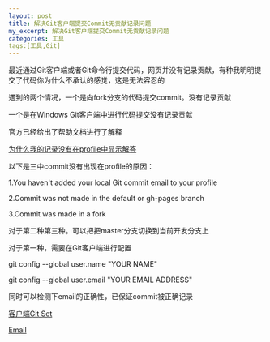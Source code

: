 ```yaml
---
layout: post
title: 解决Git客户端提交Commit无贡献记录问题
my_excerpt: 解决Git客户端提交Commit无贡献记录问题
categories: 工具
tags:[工具,Git]
---
```


最近通过Git客户端或者Git命令行提交代码，网页并没有记录贡献，有种我明明提交了代码你为什么不承认的感觉，这是无法容忍的

遇到的两个情况，一个是向fork分支的代码提交commit。没有记录贡献

一个是在Windows Git客户端中进行代码提交没有记录贡献

官方已经给出了帮助文档进行了解释

<a href="https://help.github.com/articles/why-are-my-contributions-not-showing-up-on-my-profile/">为什么我的记录没有在profile中显示解答</a>


以下是三中commit没有出现在profile的原因：

1.You haven't added your local Git commit email to your profile

2.Commit was not made in the default or gh-pages branch

3.Commit was made in a fork


对于第二种第三种。可以把把master分支切换到当前开发分支上

对于第一种，需要在Git客户端进行配置

git config --global user.name "YOUR NAME"

git config --global user.email "YOUR EMAIL ADDRESS"

同时可以检测下email的正确性，已保证commit被正确记录

<a href="https://help.github.com/articles/set-up-git/">客户端Git Set</a>

<a href="https://help.github.com/articles/keeping-your-email-address-private/">Email</a>


